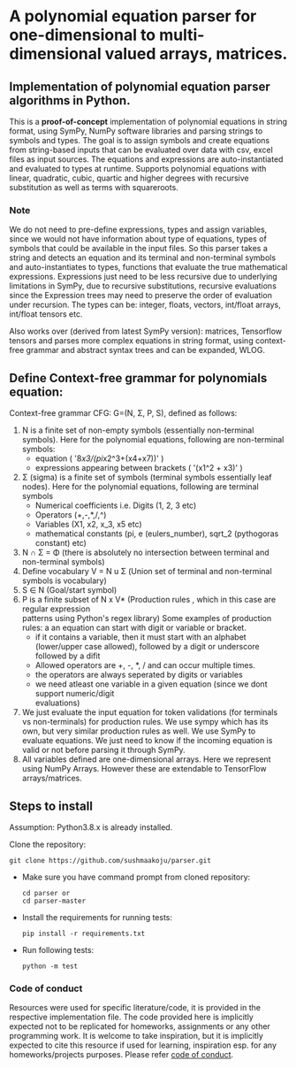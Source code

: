 # A polynomial equation parser for one-dimensional to multi-dimensional valued arrays, matrices.

## Implementation of polynomial equation parser algorithms in Python.
This is a **proof-of-concept** implementation of polynomial equations in string format, using SymPy, NumPy software libraries and parsing strings to symbols and types. The goal is to assign symbols and create equations from string-based inputs that can be evaluated over data with csv, excel files as input sources. The equations and expressions are auto-instantiated and evaluated to types at runtime. Supports polynomial equations with linear, quadratic, cubic, quartic and higher degrees with recursive substitution as well as terms with squareroots.

### Note
We do not need to pre-define expressions, types and assign variables, since we would not have information about type of equations, types of symbols that could be available in the input files. So this parser takes a string and detects an equation and its terminal and non-terminal symbols and auto-instantiates to types, functions that evaluate the true mathematical expressions. Expressions just need to be less recursive due to underlying limitations in SymPy, due to recursive substitutions, recursive evaluations since the Expression trees may need to preserve the order of evaluation under recursion. The types can be: integer, floats, vectors, int/float arrays, int/float tensors etc.

Also works over (derived from latest SymPy version): matrices, Tensorflow tensors and parses more complex equations in string format, using context-free grammar and abstract syntax trees and can be expanded, WLOG.

## Define Context-free grammar for polynomials equation:

Context-free grammar CFG: G=(N, Σ, P, S), defined as follows:

1. N is a finite set of non-empty symbols (essentially  non-terminal symbols). 
    Here for the polynomial equations, following are non-terminal symbols: 
    - equation ( '8*x3/(pi*x2^3+(x4+x7))' )
    - expressions appearing between brackets ( '(x1^2 + x3)' )
2. Σ (sigma) is a finite set of symbols (terminal symbols essentially leaf nodes). 
    Here for the polynomial equations, following are terminal symbols
    - Numerical coefficients i.e. Digits (1, 2, 3 etc)
    - Operators (+,-,*,/,^)
    - Variables (X1, x2, x_3, x5 etc)
    - mathematical constants (pi, e (eulers_number), sqrt_2 (pythogoras constant) etc)
3. N ∩ Σ = Φ (there is absolutely no intersection between terminal and non-terminal symbols)
4. Define vocabulary V = N u Σ (Union set of terminal and non-terminal symbols is vocabulary)
5. S ∈ N (Goal/start symbol)
6. P is a finite subset of N x V* (Production rules , which in this case are regular expression      
    patterns using Python's regex library)
    Some examples of production rules: 
    a an equation can start with digit or variable or bracket. 
    - if it contains a variable, then it must start with an alphabet (lower/upper case allowed), 
        followed by a digit or underscore followed by a difit
    - Allowed operators are +, -, *, / and can occur multiple times.
    - the operators are always seperated by digits or variables
    - we need atleast one variable in a given equation (since we dont support numeric/digit       
        evaluations)
7. We just evaluate the input equation for token validations (for terminals vs non-terminals) for 
      production rules. We use sympy which has its own, but very similar production rules as well. We use SymPy to evaluate equations. We just need to know if the incoming equation is valid or not before parsing it through SymPy.
8. All variables defined are one-dimensional arrays. Here we represent using NumPy Arrays. 
       However these are extendable to TensorFlow arrays/matrices.

## Steps to install
Assumption: Python3.8.x is already installed.

Clone the repository:
```
git clone https://github.com/sushmaakoju/parser.git
```

- Make sure you have command prompt from cloned repository:

    ```
    cd parser or
    cd parser-master
    ```

- Install the requirements for running tests:

    ```
    pip install -r requirements.txt
    ```
- Run following tests:

    ```
    python -m test
    ```
### Code of conduct

Resources were used for specific literature/code, it is provided in the respective implementation file. The code provided here is implicitly expected not to be replicated for homeworks, assignments or any other programming work. It is welcome to take inspiration, but it is implicitly expected to cite this resource if used for learning, inspiration esp. for any homeworks/projects purposes. Please refer <a href="https://github.com/sushmaakoju/parser/blob/master/CODE_OF_CONDUCT.md">code of conduct</a>.
